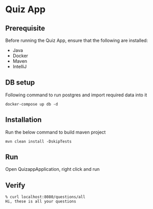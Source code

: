 # Quiz App

## Prerequisite

Before running the Quiz App, ensure that the following are installed:

- Java
- Docker
- Maven
- IntelliJ

## DB setup
Following command to run postgres and import required data into it

```docker-compose up db -d```

## Installation
Run the below command to build maven project

``mvn clean install -DskipTests``

## Run
Open QuizappApplication, right click and run 

## Verify
```
% curl localhost:8080/questions/all
Hi, these is all your questions
```


